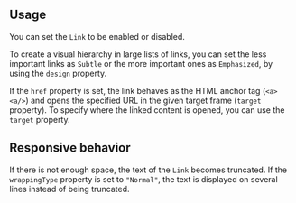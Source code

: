 ## Usage

You can set the `Link` to be enabled or disabled.  
  
To create a visual hierarchy in large lists of links, you can set the less important links as `Subtle` or the more important ones as `Emphasized`, by using the `design` property.  
  
If the `href` property is set, the link behaves as the HTML anchor tag (`<a><a/>`) and opens the specified URL in the given target frame (`target` property). To specify where the linked content is opened, you can use the `target` property.

## Responsive behavior

If there is not enough space, the text of the `Link` becomes truncated. If the `wrappingType` property is set to `"Normal"`, the text is displayed on several lines instead of being truncated.